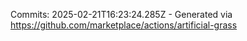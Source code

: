Commits: 2025-02-21T16:23:24.285Z - Generated via https://github.com/marketplace/actions/artificial-grass
<br>
